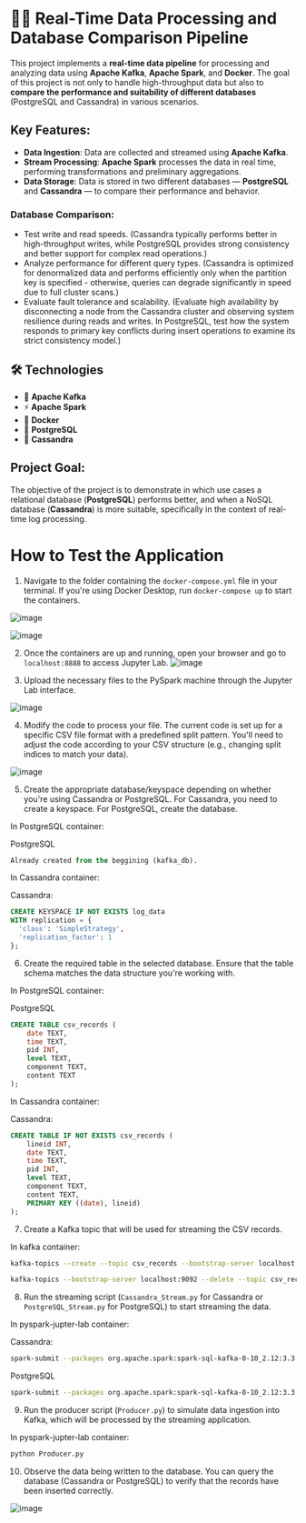 # 🔄💾 Real-Time Data Processing and Database Comparison Pipeline

This project implements a **real-time data pipeline** for processing and analyzing data using **Apache Kafka**, **Apache Spark**, and **Docker**. The goal of this project is not only to handle high-throughput data but also to **compare the performance and suitability of different databases** (PostgreSQL and Cassandra) in various scenarios.

## Key Features:
- **Data Ingestion**: Data are collected and streamed using **Apache Kafka**.
- **Stream Processing**: **Apache Spark** processes the data in real time, performing transformations and preliminary aggregations.
- **Data Storage**: Data is stored in two different databases — **PostgreSQL** and **Cassandra** — to compare their performance and behavior.

### Database Comparison: 
- Test write and read speeds. (Cassandra typically performs better in high-throughput writes, while PostgreSQL provides strong consistency and better support for complex read operations.)
- Analyze performance for different query types. (Cassandra is optimized for denormalized data and performs efficiently only when the partition key is specified - otherwise, queries can degrade significantly in speed due to full cluster scans.)
- Evaluate fault tolerance and scalability. (Evaluate high availability by disconnecting a node from the Cassandra cluster and observing system resilience during reads and writes. In PostgreSQL, test how the system responds to primary key conflicts during insert operations to examine its strict consistency model.)

## 🛠️ Technologies

- 📨 **Apache Kafka**
- ⚡ **Apache Spark**
- 🐳 **Docker**
- 🐘 **PostgreSQL**
- 🍃 **Cassandra**


## Project Goal:
The objective of the project is to demonstrate in which use cases a relational database (**PostgreSQL**) performs better, and when a NoSQL database (**Cassandra**) is more suitable, specifically in the context of real-time log processing.

# How to Test the Application

1. Navigate to the folder containing the `docker-compose.yml` file in your terminal. If you're using Docker Desktop, run `docker-compose up` to start the containers.

![image](https://github.com/user-attachments/assets/51d48300-c1ac-496d-8f0d-0cf401bfab2c)

![image](https://github.com/user-attachments/assets/fae128d7-0c0b-4e0e-b73c-e1229d25cebd)

2. Once the containers are up and running, open your browser and go to `localhost:8888` to access Jupyter Lab.
![image](https://github.com/user-attachments/assets/dec8202c-a5ec-4f96-81ec-e95c1a776945)

3. Upload the necessary files to the PySpark machine through the Jupyter Lab interface.

![image](https://github.com/user-attachments/assets/573f01e0-9757-4bfa-b75d-d49b413dc888)

4. Modify the code to process your file. The current code is set up for a specific CSV file format with a predefined split pattern. You'll need to adjust the code according to your CSV structure (e.g., changing split indices to match your data).

![image](https://github.com/user-attachments/assets/75ecc911-ce73-46e8-b0a3-5620ab62706a)


5. Create the appropriate database/keyspace depending on whether you're using Cassandra or PostgreSQL. For Cassandra, you need to create a keyspace. For PostgreSQL, create the database.

In PostgreSQL container:

PostgreSQL
```sql
Already created from the beggining (kafka_db).

```
In Cassandra container:

Cassandra:
```sql
CREATE KEYSPACE IF NOT EXISTS log_data
WITH replication = {
  'class': 'SimpleStrategy',
  'replication_factor': 1
};
```
6. Create the required table in the selected database. Ensure that the table schema matches the data structure you're working with.

In PostgreSQL container:

PostgreSQL
```sql
CREATE TABLE csv_records (
    date TEXT,
    time TEXT,
    pid INT,
    level TEXT,
    component TEXT,
    content TEXT
);
```
In Cassandra container:

Cassandra:
```sql
CREATE TABLE IF NOT EXISTS csv_records (
    lineid INT,
    date TEXT,
    time TEXT,
    pid INT,
    level TEXT,
    component TEXT,
    content TEXT,
    PRIMARY KEY ((date), lineid)
);
```
7. Create a Kafka topic that will be used for streaming the CSV records.

In kafka container:

```bash
kafka-topics --create --topic csv_records --bootstrap-server localhost:9092 --partitions 1 --replication-factor 1

kafka-topics --bootstrap-server localhost:9092 --delete --topic csv_records
```

8. Run the streaming script (`Cassandra_Stream.py` for Cassandra or `PostgreSQL_Stream.py` for PostgreSQL) to start streaming the data.

In pyspark-jupter-lab container:

Cassandra:
```bash
spark-submit --packages org.apache.spark:spark-sql-kafka-0-10_2.12:3.3.0,com.datastax.spark:spark-cassandra-connector_2.12:3.0.0 Cassandra_stream.py
```
PostgreSQL
```bash
spark-submit --packages org.apache.spark:spark-sql-kafka-0-10_2.12:3.3.0,com.datastax.spark:spark-cassandra-connector_2.12:3.0.0,org.postgresql:postgresql:42.7.4 PostgreSQL_stream.py
```
9. Run the producer script (`Producer.py`) to simulate data ingestion into Kafka, which will be processed by the streaming application.

In pyspark-jupter-lab container:

```bash
python Producer.py
```
10. Observe the data being written to the database. You can query the database (Cassandra or PostgreSQL) to verify that the records have been inserted correctly.

![image](https://github.com/user-attachments/assets/ba8dff7c-0354-46d5-9020-2c2b3a10c9c5)

